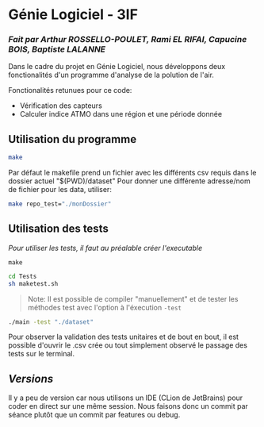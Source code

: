 # Génie Logiciel - 3IF
### _Fait par Arthur ROSSELLO-POULET, Rami EL RIFAI, Capucine BOIS, Baptiste LALANNE_




Dans le cadre du projet en Génie Logiciel, nous développons deux fonctionalités d'un programme d'analyse de la polution de l'air.

Fonctionalités retunues pour ce code:
- Vérification des capteurs
- Calculer indice ATMO dans une région et une période donnée


## Utilisation du programme

```sh
make
```

Par défaut le makefile prend un fichier avec les différents csv requis dans le dossier actuel "$(PWD)/dataset" 
Pour donner une différente adresse/nom de fichier pour les data, utiliser:
```sh
make repo_test="./monDossier"
```

## Utilisation des tests
*Pour utiliser les tests, il faut au préalable créer l'executable*
```
make
```

```sh
cd Tests
sh maketest.sh
```
> Note: Il est possible de compiler "manuellement" et de tester les méthodes test avec l'option à l'éxecution `-test` 

```bash
./main -test "./dataset"
```
Pour observer la validation des tests unitaires et de bout en bout, il est possible d'ouvrir le .csv crée ou tout simplement observé le passage des tests sur le terminal.

## *Versions*
Il y a peu de version car nous utilisons un IDE (CLion de JetBrains) pour coder en direct sur une même session. Nous faisons donc un commit par séance plutôt que un commit par features ou debug.
